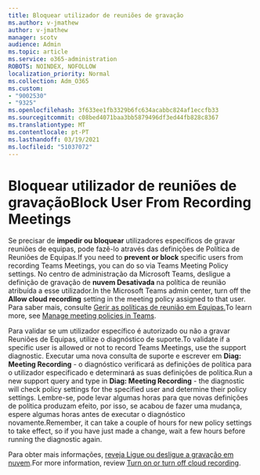 ```yaml
---
title: Bloquear utilizador de reuniões de gravação
ms.author: v-jmathew
author: v-jmathew
manager: scotv
audience: Admin
ms.topic: article
ms.service: o365-administration
ROBOTS: NOINDEX, NOFOLLOW
localization_priority: Normal
ms.collection: Adm_O365
ms.custom:
- "9002530"
- "9325"
ms.openlocfilehash: 3f633ee1fb3329b6fc634acabbc824af1eccfb33
ms.sourcegitcommit: c08bed4071baa3bb5879496df3ed44fb828c8367
ms.translationtype: MT
ms.contentlocale: pt-PT
ms.lasthandoff: 03/19/2021
ms.locfileid: "51037072"
---
```

# <a name="block-user-from-recording-meetings"></a><span data-ttu-id="0a0bb-102">Bloquear utilizador de reuniões de gravação</span><span class="sxs-lookup"><span data-stu-id="0a0bb-102">Block User From Recording Meetings</span></span>

<span data-ttu-id="0a0bb-103">Se precisar de **impedir ou bloquear** utilizadores específicos de gravar reuniões de equipas, pode fazê-lo através das definições de Política de Reuniões de Equipas.</span><span class="sxs-lookup"><span data-stu-id="0a0bb-103">If you need to **prevent or block** specific users from recording Teams Meetings, you can do so via Teams Meeting Policy settings.</span></span> <span data-ttu-id="0a0bb-104">No centro de administração da Microsoft Teams, desligue a definição de gravação de **nuvem Desativada** na política de reunião atribuída a esse utilizador.</span><span class="sxs-lookup"><span data-stu-id="0a0bb-104">In the Microsoft Teams admin center, turn off the **Allow cloud recording** setting in the meeting policy assigned to that user.</span></span> <span data-ttu-id="0a0bb-105">Para saber mais, consulte [Gerir as políticas de reunião em Equipas.](https://docs.microsoft.com/microsoftteams/meeting-policies-in-teams#allow-cloud-recording)</span><span class="sxs-lookup"><span data-stu-id="0a0bb-105">To learn more, see [Manage meeting policies in Teams](https://docs.microsoft.com/microsoftteams/meeting-policies-in-teams#allow-cloud-recording).</span></span>

<span data-ttu-id="0a0bb-106">Para validar se um utilizador específico é autorizado ou não a gravar Reuniões de Equipas, utilize o diagnóstico de suporte.</span><span class="sxs-lookup"><span data-stu-id="0a0bb-106">To validate if a specific user is allowed or not to record Teams Meetings, use the support diagnostic.</span></span> <span data-ttu-id="0a0bb-107">Executar uma nova consulta de suporte e escrever em **Diag: Meeting Recording** - o diagnóstico verificará as definições de política para o utilizador especificado e determinará as suas definições de política.</span><span class="sxs-lookup"><span data-stu-id="0a0bb-107">Run a new support query and type in **Diag: Meeting Recording** - the diagnostic will check policy settings for the specified user and determine their policy settings.</span></span> <span data-ttu-id="0a0bb-108">Lembre-se, pode levar algumas horas para que novas definições de política produzam efeito, por isso, se acabou de fazer uma mudança, espere algumas horas antes de executar o diagnóstico novamente.</span><span class="sxs-lookup"><span data-stu-id="0a0bb-108">Remember, it can take a couple of hours for new policy settings to take effect, so if you have just made a change, wait a few hours before running the diagnostic again.</span></span>

<span data-ttu-id="0a0bb-109">Para obter mais informações, [reveja Ligue ou desligue a gravação em nuvem](https://docs.microsoft.com/microsoftteams/cloud-recording#turn-on-or-turn-off-cloud-recording).</span><span class="sxs-lookup"><span data-stu-id="0a0bb-109">For more information, review [Turn on or turn off cloud recording](https://docs.microsoft.com/microsoftteams/cloud-recording#turn-on-or-turn-off-cloud-recording).</span></span>
